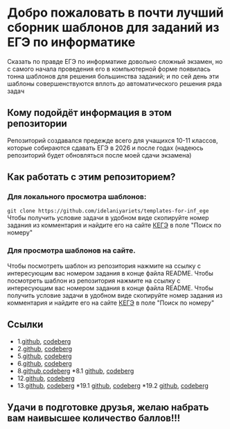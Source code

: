 # Добро пожаловать в почти лучший сборник шаблонов для заданий из ЕГЭ по информатике
Сказать по правде ЕГЭ по информатике довольно сложный экзамен, но с самого начала проведения его в компьютерной форме появилась тонна шаблонов для решения большинства заданий; и по сей день эти шаблоны совершенствуются вплоть до автоматического решения ряда задач
## Кому подойдёт информация в этом репозитории
Репозиторий создавался предежде всего для учащихся 10-11 классов, которые собираются сдавать ЕГЭ в 2026 и после годах (надеюсь репозиторий будет обновляться после моей сдачи экзамена)
## Как работать с этим репозиторием?
### Для локального просмотра шаблонов: 
` git clone https://github.com/idelaniyariets/templates-for-inf_ege `
Чтобы получить условие задачи в удобном виде скопируйте номер задания из комментария и найдите его на сайте [КЕГЭ](https://kompege.ru/task) в поле "Поиск по номеру"
### Для просмотра шаблонов на сайте.
Чтобы посмотреть шаблон из репозитория нажмите на ссылку с интересующим вас номером задания в конце файла README.
Чтобы посмотреть шаблон из репозитория нажмите на ссылку с интересующим вас номером задания в конце файла README. Чтобы получить условие задачи в удобном виде скопируйте номер задания из комментария и найдите его на сайте [КЕГЭ](https://kompege.ru/task) в поле "Поиск по номеру"

## Ссылки
* 1.[github](https://github.com/idelaniyariets/templates-for-inf_ege/blob/main/n_1.py), [codeberg](https://codeberg.org/IdealniyAriets/templates-for-inf_ege/src/branch/main/n_1.py)
* 2.[github](https://github.com/idelaniyariets/templates-for-inf_ege/blob/main/n_2.py), [codeberg](https://codeberg.org/IdealniyAriets/templates-for-inf_ege/src/branch/main/n_2.py)
* 5.[github](https://github.com/idelaniyariets/templates-for-inf_ege/blob/main/n_5.py), [codeberg](https://codeberg.org/IdealniyAriets/templates-for-inf_ege/src/branch/main/n_5.py)
* 6.[github](https://github.com/idelaniyariets/templates-for-inf_ege/blob/main/n_6.py), [codeberg](https://codeberg.org/IdealniyAriets/templates-for-inf_ege/src/branch/main/n_6.py)
* 8.[github](https://github.com/idelaniyariets/templates-for-inf_ege/blob/main/n_8.py),[codeberg](https://codeberg.org/IdealniyAriets/templates-for-inf_ege/src/branch/main/n_8.py)
*8.1 [github](https://github.com/idelaniyariets/templates-for-inf_ege/blob/main/n_8_1.py), [codeberg](https://codeberg.org/IdealniyAriets/templates-for-inf_ege/src/branch/main/n_8_1.py)
* 12.[github](https://github.com/idelaniyariets/templates-for-inf_ege/blob/main/n_12.py), [codeberg](https://codeberg.org/IdealniyAriets/templates-for-inf_ege/src/branch/main/n_12.py)
* 13.[github](https://github.com/idelaniyariets/templates-for-inf_ege/blob/main/n_13.py), [codeberg](https://codeberg.org/IdealniyAriets/templates-for-inf_ege/src/branch/main/n_13.py)
*19.1 [github](https://github.com/idelaniyariets/templates-for-inf_ege/blob/main/n_19_1.py), [codeberg](https://codeberg.org/IdealniyAriets/templates-for-inf_ege/src/branch/main/n_19_1.py)
*19.2 [github](https://github.com/idelaniyariets/templates-for-inf_ege/blob/main/n_19_2.py), [codeberg](https://codeberg.org/IdealniyAriets/templates-for-inf_ege/src/branch/main/n_19_2.py)

## Удачи в подготовке друзья, желаю набрать вам наивысшее количество баллов!!!

